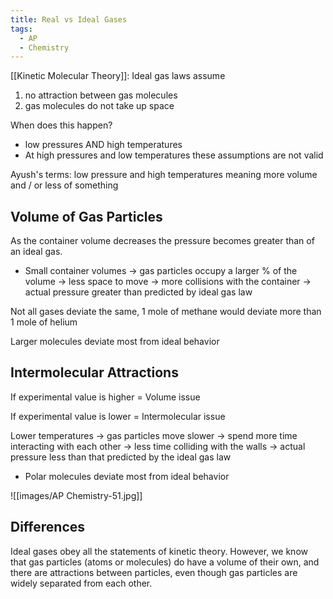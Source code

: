 ```yaml
---
title: Real vs Ideal Gases
tags:
  - AP
  - Chemistry
---
```

[[Kinetic Molecular Theory]]: Ideal gas laws assume
1. no attraction between gas molecules
2. gas molecules do not take up space

When does this happen?
- low pressures AND high temperatures
-  At high pressures and low temperatures these assumptions are not valid

Ayush's terms: low pressure and high temperatures meaning more volume and / or less of something

## Volume of Gas Particles

As the container volume decreases the pressure becomes greater than of an ideal gas.

- Small container volumes -> gas particles occupy a larger % of the volume -> less space to move -> more collisions with the container -> actual pressure greater than predicted by ideal gas law

Not all gases deviate the same, 1 mole of methane would deviate more than 1 mole of helium

Larger molecules deviate most from ideal behavior

## Intermolecular Attractions

If experimental value is higher = Volume issue

If experimental value is lower = Intermolecular issue

Lower temperatures -> gas particles move slower -> spend more time interacting with each other -> less time colliding with the walls -> actual pressure less than that predicted by the ideal gas law

- Polar molecules deviate most from ideal behavior

![[images/AP Chemistry-51.jpg]]

## Differences

Ideal gases obey all the statements of kinetic theory. However, we know that gas particles (atoms or molecules) do have a volume of their own, and there are attractions between particles, even though gas particles are widely separated from each other.

